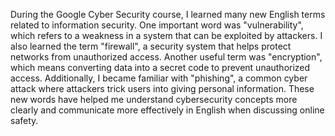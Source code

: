 During the Google Cyber Security course, I learned many new English terms related to information security. One important word was "vulnerability", which refers to a weakness in a system that can be exploited by attackers. I also learned the term "firewall", a security system that helps protect networks from unauthorized access. Another useful term was "encryption", which means converting data into a secret code to prevent unauthorized access. Additionally, I became familiar with "phishing", a common cyber attack where attackers trick users into giving personal information. These new words have helped me understand cybersecurity concepts more clearly and communicate more effectively in English when discussing online safety.
